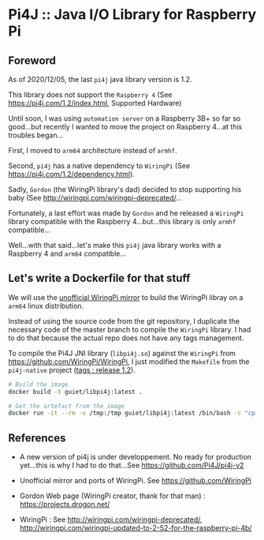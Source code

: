 # Pi4J :: Java I/O Library for Raspberry Pi

## Foreword

As of 2020/12/05, the last `pi4j` java library version is 1.2.

This library does not support the `Raspberry 4` (See <https://pi4j.com/1.2/index.html>, Supported Hardware)

Until soon, I was using `automation server` on a Raspberry 3B+ so far so good...but recently I wanted to move the project on Raspberry 4...at this troubles began...

First, I moved to `arm64` architecture instead of `armhf`.

Second, `pi4j` has a native dependency to `WiringPi` (See <https://pi4j.com/1.2/dependency.html>).

Sadly, `Gordon` (the WiringPi library's dad) decided to stop supporting his baby (See <http://wiringpi.com/wiringpi-deprecated/>...

Fortunately, a last effort was made by `Gordon` and he released a `WiringPi` library compatible with the Raspberry 4...but...this library is only `armhf` compatible...

Well...with that said...let's make this `pi4j` java library works with a Raspberry 4 and `arm64` compatible...

## Let's write a Dockerfile for that stuff

We will use the [unofficial WiringPi mirror](https://github.com/WiringPi/WiringPi) to build the WiringPi libray on a `arm64` linux distribution.

Instead of using the source code from the git repository, I duplicate the necessary code of the master branch to compile the `WiringPi` library. I had to do that because the actual repo does not have any tags management.

To compile the Pi4J JNI library (`libpi4j.so`) against the `WiringPi` from <https://github.com/WiringPi/WiringPi>, I just modified the `Makefile` from the `pi4j-native` project ([tags : release 1.2](https://github.com/Pi4J/pi4j/releases/tag/release%2F1.2)). 

```bash
# Build the image
docker build -t guiet/libpi4j:latest .

# Get the artefact from the image
docker run -it --rm -v /tmp:/tmp guiet/libpi4j:latest /bin/bash -c "cp -r /applications/builder/output/libpi4j.so /tmp"
```

## References

* A new version of pi4j is under developpement. No ready for production yet...this is why I had to do that...See <https://github.com/Pi4J/pi4j-v2>

* Unofficial mirror and ports of WiringPi. See <https://github.com/WiringPi>

* Gordon Web page (WiringPi creator, thank for that man) : <https://projects.drogon.net/> 

* WiringPi : See <http://wiringpi.com/wiringpi-deprecated/>, <http://wiringpi.com/wiringpi-updated-to-2-52-for-the-raspberry-pi-4b/>